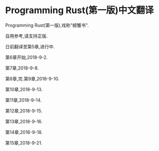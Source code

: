 # Programming Rust(第一版)中文翻译

Programming Rust(第一版),戏称"螃蟹书".

自用参考,请支持正版.

日前翻译至第5章,进行中.

第6章开始,2018-9-2.

第7章,2018-9-8.

第8章,完.第9章,2018-9-10.

第10章,2018-9-13.

第11章,2018-9-14.

第12章,2018-9-15.

第13章,2018-9-16.

第14章,2018-9-18.

第15章,2018-9-21.
